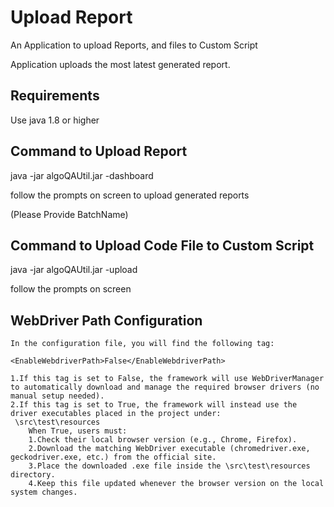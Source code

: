 
# Upload Report

An Application to upload Reports, and files to Custom Script

Application uploads the most latest generated report.



## Requirements

Use java 1.8 or higher



## Command to Upload Report

java -jar algoQAUtil.jar -dashboard

follow the prompts on screen to upload generated reports

(Please Provide BatchName)


## Command to Upload Code File to Custom Script

java -jar algoQAUtil.jar -upload

follow the prompts on screen


## WebDriver Path Configuration

    In the configuration file, you will find the following tag:

    <EnableWebdriverPath>False</EnableWebdriverPath>

    1.If this tag is set to False, the framework will use WebDriverManager to automatically download and manage the required browser drivers (no manual setup needed).
    2.If this tag is set to True, the framework will instead use the driver executables placed in the project under: 
     \src\test\resources
        When True, users must:
        1.Check their local browser version (e.g., Chrome, Firefox).
        2.Download the matching WebDriver executable (chromedriver.exe, geckodriver.exe, etc.) from the official site.
        3.Place the downloaded .exe file inside the \src\test\resources directory.
        4.Keep this file updated whenever the browser version on the local system changes.